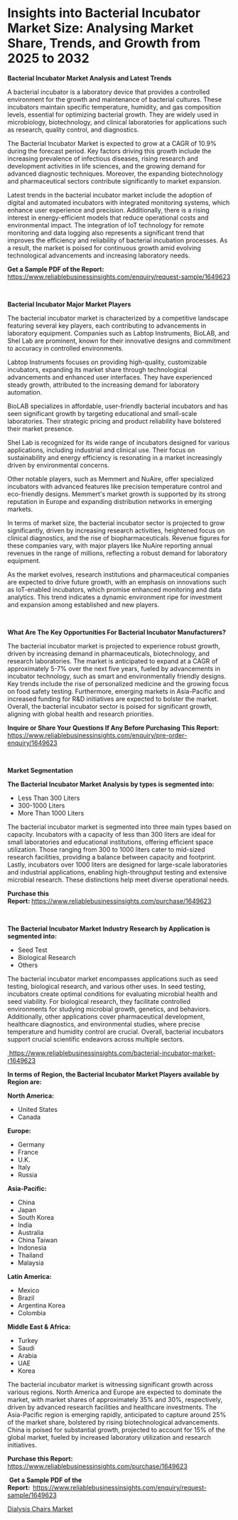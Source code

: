 <p><h1>Insights into Bacterial Incubator Market Size: Analysing Market Share, Trends, and Growth from 2025 to 2032</h1></p><p><strong>Bacterial Incubator Market Analysis and Latest Trends</strong></p>
<p><p>A bacterial incubator is a laboratory device that provides a controlled environment for the growth and maintenance of bacterial cultures. These incubators maintain specific temperature, humidity, and gas composition levels, essential for optimizing bacterial growth. They are widely used in microbiology, biotechnology, and clinical laboratories for applications such as research, quality control, and diagnostics.</p><p>The Bacterial Incubator Market is expected to grow at a CAGR of 10.9% during the forecast period. Key factors driving this growth include the increasing prevalence of infectious diseases, rising research and development activities in life sciences, and the growing demand for advanced diagnostic techniques. Moreover, the expanding biotechnology and pharmaceutical sectors contribute significantly to market expansion.</p><p>Latest trends in the bacterial incubator market include the adoption of digital and automated incubators with integrated monitoring systems, which enhance user experience and precision. Additionally, there is a rising interest in energy-efficient models that reduce operational costs and environmental impact. The integration of IoT technology for remote monitoring and data logging also represents a significant trend that improves the efficiency and reliability of bacterial incubation processes. As a result, the market is poised for continuous growth amid evolving technological advancements and increasing laboratory needs.</p></p>
<p><strong>Get a Sample PDF of the Report:&nbsp;</strong> <a href="https://www.reliablebusinessinsights.com/enquiry/request-sample/1649623?utm_campaign=2111&utm_medium=2&utm_source=Github&utm_content=ia&utm_term=03032025&utm_id=bacterial-incubator">https://www.reliablebusinessinsights.com/enquiry/request-sample/1649623</a></p>
<p>&nbsp;</p>
<p><strong>Bacterial Incubator Major Market Players</strong></p>
<p><p>The bacterial incubator market is characterized by a competitive landscape featuring several key players, each contributing to advancements in laboratory equipment. Companies such as Labtop Instruments, BioLAB, and Shel Lab are prominent, known for their innovative designs and commitment to accuracy in controlled environments.</p><p>Labtop Instruments focuses on providing high-quality, customizable incubators, expanding its market share through technological advancements and enhanced user interfaces. They have experienced steady growth, attributed to the increasing demand for laboratory automation.</p><p>BioLAB specializes in affordable, user-friendly bacterial incubators and has seen significant growth by targeting educational and small-scale laboratories. Their strategic pricing and product reliability have bolstered their market presence.</p><p>Shel Lab is recognized for its wide range of incubators designed for various applications, including industrial and clinical use. Their focus on sustainability and energy efficiency is resonating in a market increasingly driven by environmental concerns.</p><p>Other notable players, such as Memmert and NuAire, offer specialized incubators with advanced features like precision temperature control and eco-friendly designs. Memmert's market growth is supported by its strong reputation in Europe and expanding distribution networks in emerging markets.</p><p>In terms of market size, the bacterial incubator sector is projected to grow significantly, driven by increasing research activities, heightened focus on clinical diagnostics, and the rise of biopharmaceuticals. Revenue figures for these companies vary, with major players like NuAire reporting annual revenues in the range of millions, reflecting a robust demand for laboratory equipment.</p><p>As the market evolves, research institutions and pharmaceutical companies are expected to drive future growth, with an emphasis on innovations such as IoT-enabled incubators, which promise enhanced monitoring and data analytics. This trend indicates a dynamic environment ripe for investment and expansion among established and new players.</p></p>
<p>&nbsp;</p>
<p><strong>What Are The Key Opportunities For Bacterial Incubator Manufacturers?</strong></p>
<p><p>The bacterial incubator market is projected to experience robust growth, driven by increasing demand in pharmaceuticals, biotechnology, and research laboratories. The market is anticipated to expand at a CAGR of approximately 5-7% over the next five years, fueled by advancements in incubator technology, such as smart and environmentally friendly designs. Key trends include the rise of personalized medicine and the growing focus on food safety testing. Furthermore, emerging markets in Asia-Pacific and increased funding for R&D initiatives are expected to bolster the market. Overall, the bacterial incubator sector is poised for significant growth, aligning with global health and research priorities.</p></p>
<p><strong>Inquire or Share Your Questions If Any Before Purchasing This Report:</strong> <a href="https://www.reliablebusinessinsights.com/enquiry/pre-order-enquiry/1649623?utm_campaign=2111&utm_medium=2&utm_source=Github&utm_content=ia&utm_term=03032025&utm_id=bacterial-incubator">https://www.reliablebusinessinsights.com/enquiry/pre-order-enquiry/1649623</a></p>
<p>&nbsp;</p>
<p><strong>Market Segmentation</strong></p>
<p><strong>The Bacterial Incubator Market Analysis by types is segmented into:</strong></p>
<p><ul><li>Less Than 300 Liters</li><li>300-1000 Liters</li><li>More Than 1000 Liters</li></ul></p>
<p><p>The bacterial incubator market is segmented into three main types based on capacity. Incubators with a capacity of less than 300 liters are ideal for small laboratories and educational institutions, offering efficient space utilization. Those ranging from 300 to 1000 liters cater to mid-sized research facilities, providing a balance between capacity and footprint. Lastly, incubators over 1000 liters are designed for large-scale laboratories and industrial applications, enabling high-throughput testing and extensive microbial research. These distinctions help meet diverse operational needs.</p></p>
<p><strong>Purchase this Report:&nbsp;</strong><a href="https://www.reliablebusinessinsights.com/purchase/1649623?utm_campaign=2111&utm_medium=2&utm_source=Github&utm_content=ia&utm_term=03032025&utm_id=bacterial-incubator">https://www.reliablebusinessinsights.com/purchase/1649623</a></p>
<p>&nbsp;</p>
<p><strong>The Bacterial Incubator Market Industry Research by Application is segmented into:</strong></p>
<p><ul><li>Seed Test</li><li>Biological Research</li><li>Others</li></ul></p>
<p><p>The bacterial incubator market encompasses applications such as seed testing, biological research, and various other uses. In seed testing, incubators create optimal conditions for evaluating microbial health and seed viability. For biological research, they facilitate controlled environments for studying microbial growth, genetics, and behaviors. Additionally, other applications cover pharmaceutical development, healthcare diagnostics, and environmental studies, where precise temperature and humidity control are crucial. Overall, bacterial incubators support crucial scientific endeavors across multiple sectors.</p></p>
<p><a href="https://www.reliablebusinessinsights.com/bacterial-incubator-market-r1649623?utm_campaign=2111&utm_medium=2&utm_source=Github&utm_content=ia&utm_term=03032025&utm_id=bacterial-incubator">&nbsp;https://www.reliablebusinessinsights.com/bacterial-incubator-market-r1649623</a></p>
<p><strong>In terms of Region, the Bacterial Incubator Market Players available by Region are:</strong></p>
<p>
    <p> <strong> North America: </strong>
        <ul>
            <li>United States</li>
            <li>Canada</li>
        </ul>
        </p> 
    <p> <strong> Europe: </strong>
        <ul>
            <li>Germany</li>
            <li>France</li>
            <li>U.K.</li>
            <li>Italy</li>
            <li>Russia</li>
        </ul>
        </p> 
    <p> <strong> Asia-Pacific: </strong>
        <ul>
            <li>China</li>
            <li>Japan</li>
            <li>South Korea</li>
            <li>India</li>
            <li>Australia</li>
            <li>China Taiwan</li>
            <li>Indonesia</li>
            <li>Thailand</li>
            <li>Malaysia</li>
        </ul>
        </p> 
    <p> <strong> Latin America: </strong>
        <ul>
            <li>Mexico</li>
            <li>Brazil</li>
            <li>Argentina Korea</li>
            <li>Colombia</li>
        </ul>
        </p> 
    <p> <strong> Middle East & Africa: </strong>
        <ul>
            <li>Turkey</li>
            <li>Saudi</li>
            <li>Arabia</li>
            <li>UAE</li>
            <li>Korea</li>
        </ul>
    </p>
    </p>
<p><p>The bacterial incubator market is witnessing significant growth across various regions. North America and Europe are expected to dominate the market, with market shares of approximately 35% and 30%, respectively, driven by advanced research facilities and healthcare investments. The Asia-Pacific region is emerging rapidly, anticipated to capture around 25% of the market share, bolstered by rising biotechnological advancements. China is poised for substantial growth, projected to account for 15% of the global market, fueled by increased laboratory utilization and research initiatives.</p></p>
<p><strong>Purchase this Report: </strong><a href="https://www.reliablebusinessinsights.com/purchase/1649623?utm_campaign=2111&utm_medium=2&utm_source=Github&utm_content=ia&utm_term=03032025&utm_id=bacterial-incubator">https://www.reliablebusinessinsights.com/purchase/1649623</a></p>
<p>&nbsp;<strong>Get a Sample PDF of the Report:&nbsp;&nbsp;</strong><a href="https://www.reliablebusinessinsights.com/enquiry/request-sample/1649623?utm_campaign=2111&utm_medium=2&utm_source=Github&utm_content=ia&utm_term=03032025&utm_id=bacterial-incubator">https://www.reliablebusinessinsights.com/enquiry/request-sample/1649623</a></p>
<p><strong></strong></p>
<p><p><a href="https://github.com/rocicbenton/Market-Research-Report-List-1/blob/main/dialysis-chairs-market.md?utm_campaign=2111&utm_medium=2&utm_source=Github&utm_content=ia&utm_term=03032025&utm_id=bacterial-incubator">Dialysis Chairs Market</a></p></p>